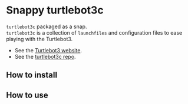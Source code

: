 # Snappy turtlebot3c

`turtlebot3c` packaged as a snap.  
`turtlebot3c` is a collection of `launchfiles` and configuration files to ease playing with the Turtlebot3.

- See the [Turtlebot3 website](http://emanual.robotis.com/docs/en/platform/turtlebot3/overview/).
- See the [turtlebot3c repo](https://github.com/canonical/turtlebot3c).

## How to install

## How to use
